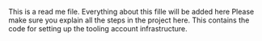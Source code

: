 This is a read me file. Everything about this fille will be added here
Please make sure you explain all the steps in the project here.
This contains the code for setting up the tooling account infrastructure.